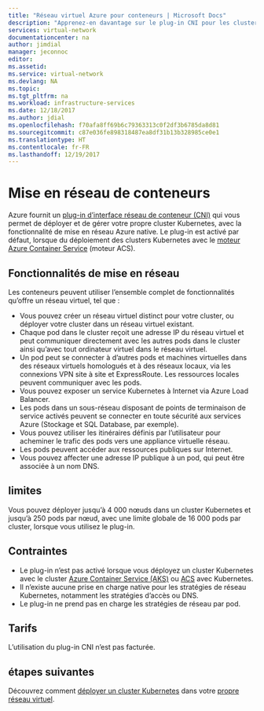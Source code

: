 ```yaml
---
title: "Réseau virtuel Azure pour conteneurs | Microsoft Docs"
description: "Apprenez-en davantage sur le plug-in CNI pour les clusters Kubernetes, qui permet aux conteneurs de communiquer entre eux et avec d’autres ressources, dans un réseau virtuel."
services: virtual-network
documentationcenter: na
author: jimdial
manager: jeconnoc
editor: 
ms.assetid: 
ms.service: virtual-network
ms.devlang: NA
ms.topic: 
ms.tgt_pltfrm: na
ms.workload: infrastructure-services
ms.date: 12/18/2017
ms.author: jdial
ms.openlocfilehash: f70afa8ff69b6c79363313c0f2df3b6785da8d81
ms.sourcegitcommit: c87e036fe898318487ea8df31b13b328985ce0e1
ms.translationtype: HT
ms.contentlocale: fr-FR
ms.lasthandoff: 12/19/2017
---
```

# <a name="container-networking"></a>Mise en réseau de conteneurs

Azure fournit un [plug-in d’interface réseau de conteneur (CNI)](https://github.com/Azure/azure-container-networking/blob/master/docs/cni.md) qui vous permet de déployer et de gérer votre propre cluster Kubernetes, avec la fonctionnalité de mise en réseau Azure native. Le plug-in est activé par défaut, lorsque du déploiement des clusters Kubernetes avec le [moteur Azure Container Service](https://github.com/Azure/acs-engine) (moteur ACS).

## <a name="networking-capabilities"></a>Fonctionnalités de mise en réseau

Les conteneurs peuvent utiliser l’ensemble complet de fonctionnalités qu’offre un réseau virtuel, tel que :
-   Vous pouvez créer un réseau virtuel distinct pour votre cluster, ou déployer votre cluster dans un réseau virtuel existant. 
-   Chaque pod dans le cluster reçoit une adresse IP du réseau virtuel et peut communiquer directement avec les autres pods dans le cluster ainsi qu’avec tout ordinateur virtuel dans le réseau virtuel. 
-   Un pod peut se connecter à d’autres pods et machines virtuelles dans des réseaux virtuels homologués et à des réseaux locaux, via les connexions VPN site à site et ExpressRoute. Les ressources locales peuvent communiquer avec les pods. 
-   Vous pouvez exposer un service Kubernetes à Internet via Azure Load Balancer.  
-   Les pods dans un sous-réseau disposant de points de terminaison de service activés peuvent se connecter en toute sécurité aux services Azure (Stockage et SQL Database, par exemple).
-   Vous pouvez utiliser les itinéraires définis par l’utilisateur pour acheminer le trafic des pods vers une appliance virtuelle réseau. 
-   Les pods peuvent accéder aux ressources publiques sur Internet.
-   Vous pouvez affecter une adresse IP publique à un pod, qui peut être associée à un nom DNS.
 
## <a name="limits"></a>limites
Vous pouvez déployer jusqu’à 4 000 nœuds dans un cluster Kubernetes et jusqu’à 250 pods par nœud, avec une limite globale de 16 000 pods par cluster, lorsque vous utilisez le plug-in.

## <a name="constraints"></a>Contraintes
- Le plug-in n’est pas activé lorsque vous déployez un cluster Kubernetes avec le cluster [Azure Container Service (AKS)](../aks/intro-kubernetes.md?toc=%2fazure%2fvirtual-network%2ftoc.json) ou [ACS](../container-service/kubernetes/container-service-intro-kubernetes.md?toc=%2fazure%2fvirtual-network%2ftoc.json) avec Kubernetes.
- Il n’existe aucune prise en charge native pour les stratégies de réseau Kubernetes, notamment les stratégies d’accès ou DNS.
- Le plug-in ne prend pas en charge les stratégies de réseau par pod.

## <a name="pricing"></a>Tarifs
L’utilisation du plug-in CNI n’est pas facturée.

## <a name="next-steps"></a>étapes suivantes

Découvrez comment [déployer un cluster Kubernetes](https://github.com/Azure/acs-engine/blob/master/docs/kubernetes/deploy.md) dans votre [propre réseau virtuel](https://github.com/Azure/acs-engine/blob/master/docs/kubernetes/features.md#using-azure-integrated-networking-cni).
